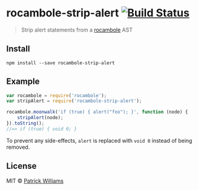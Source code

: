 # rocambole-strip-alert [![Build Status](https://travis-ci.org/pwmckenna/rocambole-strip-alert.png?branch=master)](https://travis-ci.org/pwmckenna/rocambole-strip-alert)

> Strip alert statements from a [rocambole](https://github.com/millermedeiros/rocambole) AST


## Install

```
npm install --save rocambole-strip-alert
```


## Example

```js
var rocambole = require('rocambole');
var stripAlert = require('rocambole-strip-alert');

rocambole.moonwalk('if (true) { alert("foo"); }', function (node) {
	stripAlert(node);
}).toString();
//=> if (true) { void 0; }
```

To prevent any side-effects, `alert` is replaced with `void 0` instead of being removed.


## License

MIT © [Patrick Williams](http://pwmckenna.com)
